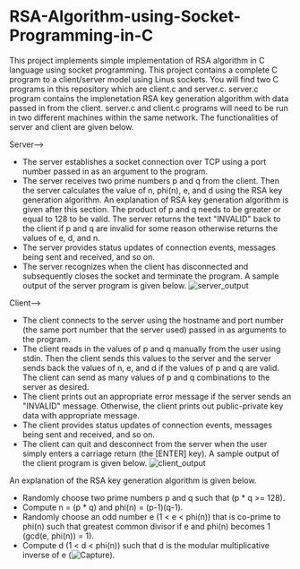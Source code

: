 # RSA-Algorithm-using-Socket-Programming-in-C
This project implements simple implementation of RSA algorithm in C language using socket programming. This project contains a complete C program to a client/server model using Linus sockets. You will find two C programs in this repository which are client.c and server.c. server.c program contains the implenetation RSA key generation algorithm with data passed in from the client. server.c and client.c programs will need to be run in two different machines within the same network. The functionalities of server and client are given below.

Server-->
* The server establishes a socket connection over TCP using a port number passed in as an argument to the program.
* The server receives two prime numbers p and q from the client. Then the server calculates the value of n, phi(n), e, and d using the RSA key generation algorithm. An explanation of RSA key generation algorithm is given after this section. The product of p and q needs to be greater or equal to 128 to be valid. The server returns the text "INVALID" back to the client if p and q are invalid for some reason otherwise returns the values of e, d, and n.
* The server provides status updates of connection events, messages being sent and received, and so on.
* The server recognizes when the client has disconnected and subsequently closes the socket and terminate the program.
A sample output of the server program is given below.
![server_output](https://user-images.githubusercontent.com/3108754/147995560-a43399f7-665b-4538-949b-dd9c6fe8fc7a.JPG)


Client-->
* The client connects to the server using the hostname and port number (the same port number that the server used) passed in as arguments to the program.
* The client reads in the values of p and q manually from the user using stdin. Then the client sends this values to the server and the server sends back the values of n, e, and d if the values of p and q are valid. The client can send as many values of p and q combinations to the server as desired.
* The client prints out an appropriate error message if the server sends an "INVALID" message. Otherwise, the client prints out public-private key data with appropriate message.
* The client provides status updates of connection events, messages being sent and received, and so on.
* The client can quit and desconnect from the server when the user simply enters a carriage return (the [ENTER] key).
A sample output of the client program is given below.
![client_output](https://user-images.githubusercontent.com/3108754/147996935-fd38d0aa-3fc6-4ace-9a17-6c633b7ef39d.JPG)



An explanation of the RSA key generation algorithm is given below.
* Randomly choose two prime numbers p and q such that (p * q >= 128).
* Compute n = (p * q) and phi(n) = (p-1)(q-1).
* Randomly choose an odd number e (1 < e < phi(n)) that is co-prime to phi(n) such that greatest common divisor if e and phi(n) becomes 1 (gcd(e, phi(n)) = 1).
* Compute d (1 < d < phi(n)) such that d is the modular multiplicative inverse of e (![Capture](https://user-images.githubusercontent.com/3108754/147998040-116a6d73-20bd-46d5-a4ac-3c98a6a4c8ab.JPG)).

